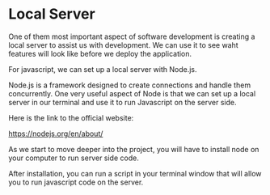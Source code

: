# Local Server

One of them most important aspect of software development is creating a local server to assist us with development. We can use it to see waht features will look like before we deploy the application. 

For javascript, we can set up a local server with Node.js. 

Node.js is a framework designed to create connections and handle them concurrently. One very useful aspect of Node is that we can set up a local server in our terminal and use it to run Javascript on the server side. 

Here is the link to the official website:

<https://nodejs.org/en/about/>

As we start to move deeper into the project, you will have to install node on your computer to run server side code. 

After installation, you can run a script in your terminal window that will allow you to run javascript code on the server. 


